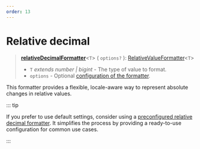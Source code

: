 ```yaml
---
order: 13
---
```


# Relative decimal <Package name="format-number"/>

> **[relativeDecimalFormatter](../../../api/_localizer/format-number/relativeDecimalFormatter/index.md)**<`T`> ( `options?` ): [RelativeValueFormatter](../../index.md#relativevalueformatter-t)<`T`>
>
> - `T` _extends number | bigint_ - The type of value to format.
> - `options` - Optional [configuration of the formatter](../options/index.md).

This formatter provides a flexible, locale-aware way to represent absolute changes in relative values.

::: tip

If you prefer to use default settings, consider using a [preconfigured relative decimal formatter](../../preconfigured-formatters/numbers/relative-decimal.md). It simplifies the process by providing a ready-to-use configuration for common use cases.

:::
